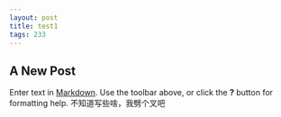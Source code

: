```yaml
---
layout: post
title: test1
tags: 233
---
```

## A New Post

Enter text in [Markdown](http://daringfireball.net/projects/markdown/). Use the toolbar above, or click the **?** button for formatting help.
不知道写些啥，我劈个叉吧